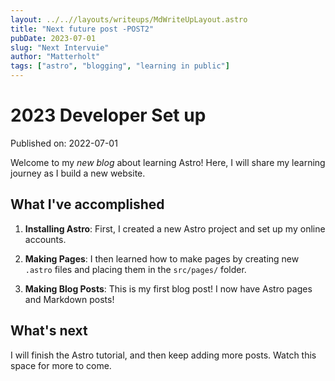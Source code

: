 ```yaml
---
layout: ../..//layouts/writeups/MdWriteUpLayout.astro
title: "Next future post -POST2"
pubDate: 2023-07-01
slug: "Next Intervuie"
author: "Matterholt"
tags: ["astro", "blogging", "learning in public"]
---
```


# 2023 Developer Set up

Published on: 2022-07-01

Welcome to my _new blog_ about learning Astro! Here, I will share my learning journey as I build a new website.

## What I've accomplished

1. **Installing Astro**: First, I created a new Astro project and set up my online accounts.

2. **Making Pages**: I then learned how to make pages by creating new `.astro` files and placing them in the `src/pages/` folder.

3. **Making Blog Posts**: This is my first blog post! I now have Astro pages and Markdown posts!

## What's next

I will finish the Astro tutorial, and then keep adding more posts. Watch this space for more to come.
